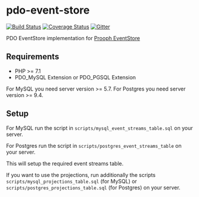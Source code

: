 # pdo-event-store

[![Build Status](https://travis-ci.org/prooph/pdo-event-store.svg?branch=master)](https://travis-ci.org/prooph/pdo-event-store)
[![Coverage Status](https://coveralls.io/repos/prooph/pdo-event-store/badge.svg?branch=master&service=github)](https://coveralls.io/github/prooph/pdo-event-store?branch=master)
[![Gitter](https://badges.gitter.im/Join%20Chat.svg)](https://gitter.im/prooph/improoph)

PDO EventStore implementation for [Prooph EventStore](https://github.com/prooph/event-store)

Requirements
------------

- PHP >= 7.1
- PDO_MySQL Extension or PDO_PGSQL Extension

For MySQL you need server version >= 5.7.
For Postgres you need server version >= 9.4.

Setup
-----

For MySQL run the script in `scripts/mysql_event_streams_table.sql` on your server.

For Postgres run the script in `scripts/postgres_event_streams_table` on your server.

This will setup the required event streams table.

If you want to use the projections, run additionally the scripts `scripts/mysql_projections_table.sql` (for MySQL)
or `scripts/postgres_projections_table.sql` (for Postgres) on your server.

